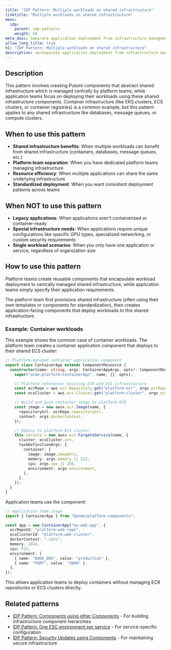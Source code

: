 ```yaml
---
title: "IDP Pattern: Multiple workloads on shared infrastructure"
linktitle: "Multiple workloads on shared infrastructure"
menu:
  idp:
    parent: idp-patterns
    weight: 50
meta_desc: Separate application deployment from infrastructure management using components for centrally managed shared infrastructure
allow_long_title: true
h1: "IDP Pattern: Multiple workloads on shared infrastructure"
description: <p>Separate application deployment from infrastructure management using components for centrally managed shared infrastructure.</p>
---
```


## Description

This pattern involves creating Pulumi components that abstract shared infrastructure which is managed centrally by platform teams, while application teams focus on deploying their workloads using these shared infrastructure components. Container infrastructure (like EKS clusters, ECS clusters, or container registries) is a common example, but this pattern applies to any shared infrastructure like databases, message queues, or compute clusters.

## When to use this pattern

- **Shared infrastructure benefits**: When multiple workloads can benefit from shared infrastructure (containers, databases, message queues, etc.)
- **Platform team separation**: When you have dedicated platform teams managing infrastructure
- **Resource efficiency**: When multiple applications can share the same underlying infrastructure
- **Standardized deployment**: When you want consistent deployment patterns across teams

## When NOT to use this pattern

- **Legacy applications**: When applications aren't containerized or container-ready
- **Special infrastructure needs**: When applications require unique configurations like specific GPU types, specialized networking, or custom security requirements
- **Single workload scenarios**: When you only have one application or service, regardless of organization size

## How to use this pattern

Platform teams create reusable components that encapsulate workload deployment to centrally managed shared infrastructure, while application teams simply specify their application requirements.

The platform team first provisions shared infrastructure (often using their own templates or components for standardization), then creates application-facing components that deploy workloads to this shared infrastructure.

### Example: Container workloads

This example shows the common case of container workloads. The platform team creates a container application component that deploys to their shared ECS cluster:

```typescript
// Platform-managed container application component
export class ContainerApp extends ComponentResource {
  constructor(name: string, args: ContainerAppArgs, opts?: ComponentResourceOptions) {
    super("acme:platform:ContainerApp", name, {}, opts);

    // Platform references existing ECR and ECS infrastructure
    const ecrRepo = aws.ecr.Repository.get("platform-ecr", args.ecrRepoId);
    const ecsCluster = aws.ecs.Cluster.get("platform-cluster", args.ecsClusterId);

    // Build and push container image to platform ECR
    const image = new awsx.ecr.Image(name, {
      repositoryUrl: ecrRepo.repositoryUrl,
      context: args.dockerContext,
    });

    // Deploy to platform ECS cluster
    this.service = new awsx.ecs.FargateService(name, {
      cluster: ecsCluster.arn,
      taskDefinitionArgs: {
        container: {
          image: image.imageUri,
          memory: args.memory || 512,
          cpu: args.cpu || 256,
          environment: args.environment,
        },
      },
    });
  }
}
```

Application teams use the component:

```typescript
// Application team usage
import { ContainerApp } from "@acme/platform-components";

const app = new ContainerApp("my-web-app", {
  ecrRepoId: "platform-web-repo",
  ecsClusterId: "platform-web-cluster",
  dockerContext: "./src",
  memory: 1024,
  cpu: 512,
  environment: [
    { name: "NODE_ENV", value: "production" },
    { name: "PORT", value: "3000" },
  ],
});
```

This allows application teams to deploy containers without managing ECR repositories or ECS clusters directly.

## Related patterns

- [IDP Pattern: Components using other Components](/docs/idp/best-practices/patterns/components-using-other-components) - For building infrastructure component hierarchies
- [IDP Pattern: One ESC environment per service](/docs/idp/best-practices/patterns/one-esc-environment-per-service) - For service-specific configuration
- [IDP Pattern: Security Updates using Components](/docs/idp/best-practices/patterns/security-updates-using-components) - For maintaining secure infrastructure

